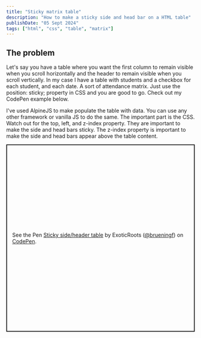 ```yaml
---
title: "Sticky matrix table"
description: "How to make a sticky side and head bar on a HTML table"
publishDate: "05 Sept 2024"
tags: ["html", "css", "table", "matrix"]
---
```



## The problem
Let's say you have a table where you want the first column to remain visible when you scroll horizontally and the header to remain visible when you scroll vertically.
In my case I have a table with students and a checkbox for each student, and each date. A sort of attendance matrix.
Just use the position: sticky; property in CSS and you are good to go. Check out my CodePen example below.

I've used AlpineJS to make populate the table with data. You can use any other framework or vanilla JS to do the same.
The important part is the CSS. Watch out for the top, left, and z-index property. They are important to make the side and head bars sticky.
The z-index property is important to make the side and head bars appear above the table content.

<p class="codepen" data-height="500" data-theme-id="dark" data-default-tab="result" data-slug-hash="ZEdVRvd" data-pen-title="Sticky side/header table" data-user="brueningf" style="height: 500px; box-sizing: border-box; display: flex; align-items: center; justify-content: center; border: 2px solid; margin: 1em 0; padding: 1em;">
  <span>See the Pen <a href="https://codepen.io/brueningf/pen/ZEdVRvd">
    Sticky side/header table</a> by ExoticRoots (<a href="https://codepen.io/brueningf">@brueningf</a>)
    on <a href="https://codepen.io">CodePen</a>.</span>
</p>
<script async src="https://cpwebassets.codepen.io/assets/embed/ei.js"></script>
